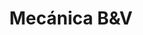 ---
title: "Mecánica B&V"
url: /ciudad-autonoma-de-buenos-aires/mecanica-bundv/
shop: reparación de automóviles
---